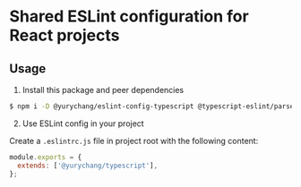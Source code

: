 # Shared ESLint configuration for React projects

## Usage

1. Install this package and peer dependencies

```sh
$ npm i -D @yurychang/eslint-config-typescript @typescript-eslint/parser @typescript-eslint/eslint-plugin typescript eslint
```

2. Use ESLint config in your project

Create a `.eslintrc.js` file in project root with the following content:

```js
module.exports = {
  extends: ['@yurychang/typescript'],
};
```
